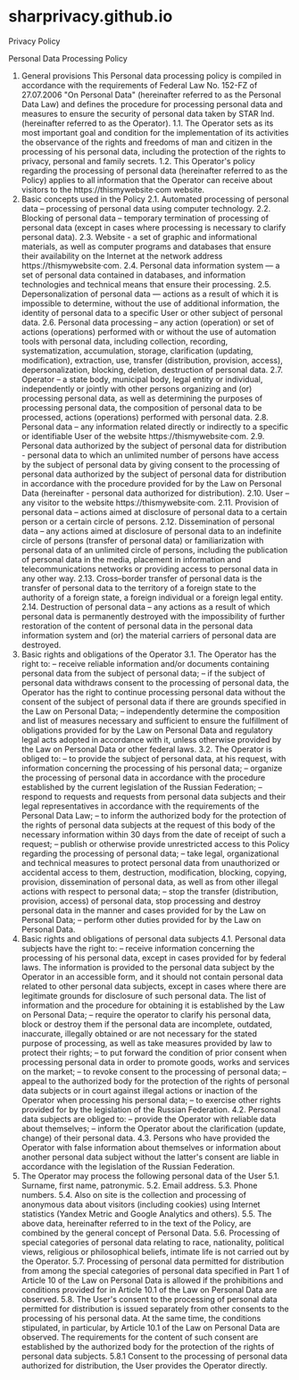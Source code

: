 # sharprivacy.github.io
Privacy Policy

Personal Data Processing Policy
1. General provisions
This Personal data processing policy is compiled in accordance with the requirements of Federal Law No. 152-FZ of 27.07.2006 "On Personal Data" (hereinafter referred to as the Personal Data Law) and defines the procedure for processing personal data and measures to ensure the security of personal data taken by STAR Ind. (hereinafter referred to as the Operator).
1.1. The Operator sets as its most important goal and condition for the implementation of its activities the observance of the rights and freedoms of man and citizen in the processing of his personal data, including the protection of the rights to privacy, personal and family secrets.
1.2. This Operator's policy regarding the processing of personal data (hereinafter referred to as the Policy) applies to all information that the Operator can receive about visitors to the httpsː//thismywebsite·com website.
2. Basic concepts used in the Policy
2.1. Automated processing of personal data – processing of personal data using computer technology.
2.2. Blocking of personal data – temporary termination of processing of personal data (except in cases where processing is necessary to clarify personal data).
2.3. Website - a set of graphic and informational materials, as well as computer programs and databases that ensure their availability on the Internet at the network address httpsː//thismywebsite·com.
2.4. Personal data information system — a set of personal data contained in databases, and information technologies and technical means that ensure their processing.
2.5. Depersonalization of personal data — actions as a result of which it is impossible to determine, without the use of additional information, the identity of personal data to a specific User or other subject of personal data.
2.6. Personal data processing – any action (operation) or set of actions (operations) performed with or without the use of automation tools with personal data, including collection, recording, systematization, accumulation, storage, clarification (updating, modification), extraction, use, transfer (distribution, provision, access), depersonalization, blocking, deletion, destruction of personal data.
2.7. Operator – a state body, municipal body, legal entity or individual, independently or jointly with other persons organizing and (or) processing personal data, as well as determining the purposes of processing personal data, the composition of personal data to be processed, actions (operations) performed with personal data.
2.8. Personal data – any information related directly or indirectly to a specific or identifiable User of the website httpsː//thismywebsite·com.
2.9. Personal data authorized by the subject of personal data for distribution - personal data to which an unlimited number of persons have access by the subject of personal data by giving consent to the processing of personal data authorized by the subject of personal data for distribution in accordance with the procedure provided for by the Law on Personal Data (hereinafter - personal data authorized for distribution).
2.10. User – any visitor to the website httpsː//thismywebsite·com.
2.11. Provision of personal data – actions aimed at disclosure of personal data to a certain person or a certain circle of persons.
2.12. Dissemination of personal data – any actions aimed at disclosure of personal data to an indefinite circle of persons (transfer of personal data) or familiarization with personal data of an unlimited circle of persons, including the publication of personal data in the media, placement in information and telecommunications networks or providing access to personal data in any other way.
2.13. Cross–border transfer of personal data is the transfer of personal data to the territory of a foreign state to the authority of a foreign state, a foreign individual or a foreign legal entity.
2.14. Destruction of personal data – any actions as a result of which personal data is permanently destroyed with the impossibility of further restoration of the content of personal data in the personal data information system and (or) the material carriers of personal data are destroyed.
3. Basic rights and obligations of the Operator
3.1. The Operator has the right to:
– receive reliable information and/or documents containing personal data from the subject of personal data;
– if the subject of personal data withdraws consent to the processing of personal data, the Operator has the right to continue processing personal data without the consent of the subject of personal data if there are grounds specified in the Law on Personal Data;
– independently determine the composition and list of measures necessary and sufficient to ensure the fulfillment of obligations provided for by the Law on Personal Data and regulatory legal acts adopted in accordance with it, unless otherwise provided by the Law on Personal Data or other federal laws.
3.2. The Operator is obliged to:
– to provide the subject of personal data, at his request, with information concerning the processing of his personal data;
– organize the processing of personal data in accordance with the procedure established by the current legislation of the Russian Federation;
– respond to requests and requests from personal data subjects and their legal representatives in accordance with the requirements of the Personal Data Law;
– to inform the authorized body for the protection of the rights of personal data subjects at the request of this body of the necessary information within 30 days from the date of receipt of such a request;
– publish or otherwise provide unrestricted access to this Policy regarding the processing of personal data;
– take legal, organizational and technical measures to protect personal data from unauthorized or accidental access to them, destruction, modification, blocking, copying, provision, dissemination of personal data, as well as from other illegal actions with respect to personal data;
– stop the transfer (distribution, provision, access) of personal data, stop processing and destroy personal data in the manner and cases provided for by the Law on Personal Data;
– perform other duties provided for by the Law on Personal Data.
4. Basic rights and obligations of personal data subjects
4.1. Personal data subjects have the right to:
– receive information concerning the processing of his personal data, except in cases provided for by federal laws. The information is provided to the personal data subject by the Operator in an accessible form, and it should not contain personal data related to other personal data subjects, except in cases where there are legitimate grounds for disclosure of such personal data. The list of information and the procedure for obtaining it is established by the Law on Personal Data;
– require the operator to clarify his personal data, block or destroy them if the personal data are incomplete, outdated, inaccurate, illegally obtained or are not necessary for the stated purpose of processing, as well as take measures provided by law to protect their rights;
– to put forward the condition of prior consent when processing personal data in order to promote goods, works and services on the market;
– to revoke consent to the processing of personal data;
– appeal to the authorized body for the protection of the rights of personal data subjects or in court against illegal actions or inaction of the Operator when processing his personal data;
– to exercise other rights provided for by the legislation of the Russian Federation.
4.2. Personal data subjects are obliged to:
– provide the Operator with reliable data about themselves;
– inform the Operator about the clarification (update, change) of their personal data.
4.3. Persons who have provided the Operator with false information about themselves or information about another personal data subject without the latter's consent are liable in accordance with the legislation of the Russian Federation.
5. The Operator may process the following personal data of the User
5.1. Surname, first name, patronymic.
5.2. Email address.
5.3. Phone numbers.
5.4. Also on site is the collection and processing of anonymous data about visitors (including cookies) using Internet statistics (Yandex Metric and Google Analytics and others).
5.5. The above data, hereinafter referred to in the text of the Policy, are combined by the general concept of Personal Data.
5.6. Processing of special categories of personal data relating to race, nationality, political views, religious or philosophical beliefs, intimate life is not carried out by the Operator.
5.7. Processing of personal data permitted for distribution from among the special categories of personal data specified in Part 1 of Article 10 of the Law on Personal Data is allowed if the prohibitions and conditions provided for in Article 10.1 of the Law on Personal Data are observed.
5.8. The User's consent to the processing of personal data permitted for distribution is issued separately from other consents to the processing of his personal data. At the same time, the conditions stipulated, in particular, by Article 10.1 of the Law on Personal Data are observed. The requirements for the content of such consent are established by the authorized body for the protection of the rights of personal data subjects.
5.8.1 Consent to the processing of personal data authorized for distribution, the User provides the Operator directly.
